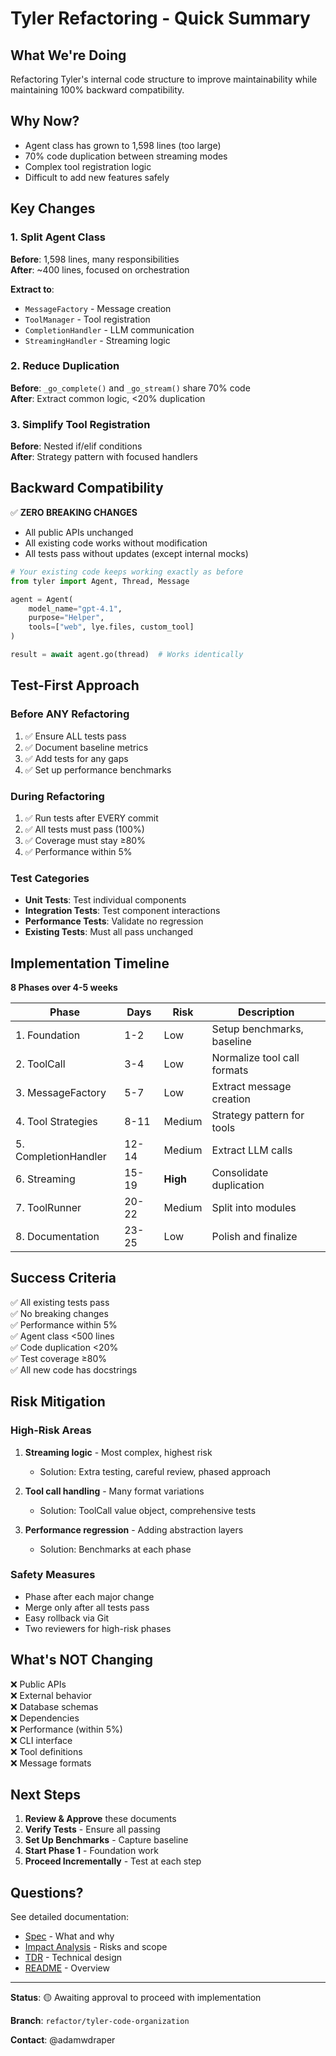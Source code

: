 # Tyler Refactoring - Quick Summary

## What We're Doing
Refactoring Tyler's internal code structure to improve maintainability while maintaining 100% backward compatibility.

## Why Now?
- Agent class has grown to 1,598 lines (too large)
- 70% code duplication between streaming modes
- Complex tool registration logic
- Difficult to add new features safely

## Key Changes

### 1. Split Agent Class
**Before**: 1,598 lines, many responsibilities  
**After**: ~400 lines, focused on orchestration

**Extract to**:
- `MessageFactory` - Message creation
- `ToolManager` - Tool registration
- `CompletionHandler` - LLM communication
- `StreamingHandler` - Streaming logic

### 2. Reduce Duplication
**Before**: `_go_complete()` and `_go_stream()` share 70% code  
**After**: Extract common logic, <20% duplication

### 3. Simplify Tool Registration
**Before**: Nested if/elif conditions  
**After**: Strategy pattern with focused handlers

## Backward Compatibility

✅ **ZERO BREAKING CHANGES**
- All public APIs unchanged
- All existing code works without modification
- All tests pass without updates (except internal mocks)

```python
# Your existing code keeps working exactly as before
from tyler import Agent, Thread, Message

agent = Agent(
    model_name="gpt-4.1",
    purpose="Helper",
    tools=["web", lye.files, custom_tool]
)

result = await agent.go(thread)  # Works identically
```

## Test-First Approach

### Before ANY Refactoring
1. ✅ Ensure ALL tests pass
2. ✅ Document baseline metrics
3. ✅ Add tests for any gaps
4. ✅ Set up performance benchmarks

### During Refactoring
1. ✅ Run tests after EVERY commit
2. ✅ All tests must pass (100%)
3. ✅ Coverage must stay ≥80%
4. ✅ Performance within 5%

### Test Categories
- **Unit Tests**: Test individual components
- **Integration Tests**: Test component interactions
- **Performance Tests**: Validate no regression
- **Existing Tests**: Must all pass unchanged

## Implementation Timeline

**8 Phases over 4-5 weeks**

| Phase | Days | Risk | Description |
|-------|------|------|-------------|
| 1. Foundation | 1-2 | Low | Setup benchmarks, baseline |
| 2. ToolCall | 3-4 | Low | Normalize tool call formats |
| 3. MessageFactory | 5-7 | Low | Extract message creation |
| 4. Tool Strategies | 8-11 | Medium | Strategy pattern for tools |
| 5. CompletionHandler | 12-14 | Medium | Extract LLM calls |
| 6. Streaming | 15-19 | **High** | Consolidate duplication |
| 7. ToolRunner | 20-22 | Medium | Split into modules |
| 8. Documentation | 23-25 | Low | Polish and finalize |

## Success Criteria

✅ All existing tests pass  
✅ No breaking changes  
✅ Performance within 5%  
✅ Agent class <500 lines  
✅ Code duplication <20%  
✅ Test coverage ≥80%  
✅ All new code has docstrings  

## Risk Mitigation

### High-Risk Areas
1. **Streaming logic** - Most complex, highest risk
   - Solution: Extra testing, careful review, phased approach

2. **Tool call handling** - Many format variations
   - Solution: ToolCall value object, comprehensive tests

3. **Performance regression** - Adding abstraction layers
   - Solution: Benchmarks at each phase

### Safety Measures
- Phase after each major change
- Merge only after all tests pass
- Easy rollback via Git
- Two reviewers for high-risk phases

## What's NOT Changing

❌ Public APIs  
❌ External behavior  
❌ Database schemas  
❌ Dependencies  
❌ Performance (within 5%)  
❌ CLI interface  
❌ Tool definitions  
❌ Message formats  

## Next Steps

1. **Review & Approve** these documents
2. **Verify Tests** - Ensure all passing
3. **Set Up Benchmarks** - Capture baseline
4. **Start Phase 1** - Foundation work
5. **Proceed Incrementally** - Test at each step

## Questions?

See detailed documentation:
- [Spec](./spec.md) - What and why
- [Impact Analysis](./impact.md) - Risks and scope  
- [TDR](./tdr.md) - Technical design
- [README](./README.md) - Overview

---

**Status**: 🟡 Awaiting approval to proceed with implementation

**Branch**: `refactor/tyler-code-organization`

**Contact**: @adamwdraper

